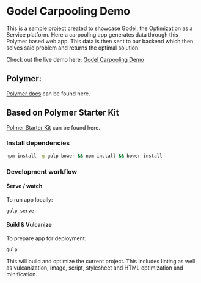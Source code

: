 # Godel Carpooling Demo

This is a sample project created to showcase Godel, the Optimization as a Service platform. Here a carpooling app generates data through this Polymer based web app. This data is then sent to our backend which then solves said problem and returns the optimal solution.

Check out the live demo here:
[Godel Carpooling Demo](demo.godel.io)

## Polymer:
[Polymer docs](https://www.polymer-project.org/1.0/) can be found here.

## Based on Polymer Starter Kit
[Polmer Starter Kit](https://github.com/polymerelements/polymer-starter-kit/releases/latest) can be found here.

### Install dependencies

```sh
npm install -g gulp bower && npm install && bower install
```

### Development workflow

#### Serve / watch
To run app locally:
```sh
gulp serve
```

#### Build & Vulcanize
To prepare app for deployment:
```sh
gulp
```
This will build and optimize the current project. This includes linting as well as vulcanization, image, script, stylesheet and HTML optimization and minification.
